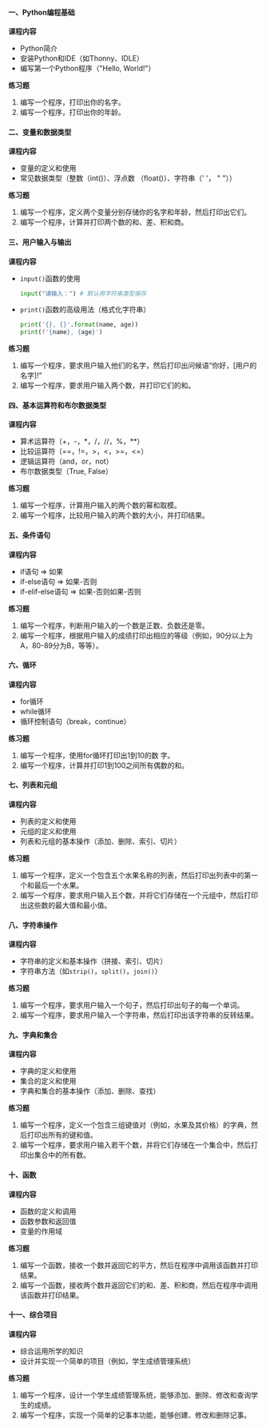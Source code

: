 #### 一、Python编程基础

**课程内容**
- Python简介
- 安装Python和IDE（如Thonny、IDLE）
- 编写第一个Python程序（"Hello, World!"）

**练习题**

1. 编写一个程序，打印出你的名字。
2. 编写一个程序，打印出你的年龄。

#### 二、变量和数据类型

**课程内容**

- 变量的定义和使用
- 常见数据类型（整数（int()）、浮点数 （float()）、字符串（' '， " "））

**练习题**
1. 编写一个程序，定义两个变量分别存储你的名字和年龄，然后打印出它们。
2. 编写一个程序，计算并打印两个数的和、差、积和商。

#### 三、用户输入与输出

**课程内容**

- `input()`函数的使用

  ```python
  input("请输入：") # 默认用字符串类型保存
  ```

  

- `print()`函数的高级用法（格式化字符串）

  ```python
  print('{}, {}'.format(name, age))
  print(f'{name}, {age}')
  ```

  

**练习题**
1. 编写一个程序，要求用户输入他们的名字，然后打印出问候语“你好，[用户的名字]!”
2. 编写一个程序，要求用户输入两个数，并打印它们的和。

#### 四、基本运算符和布尔数据类型

**课程内容**
- 算术运算符（+，-，*，/，//，%，**）
- 比较运算符（==，!=，>，<，>=，<=）
- 逻辑运算符（and，or，not）
- 布尔数据类型（True, False）

**练习题**
1. 编写一个程序，计算用户输入的两个数的幂和取模。
2. 编写一个程序，比较用户输入的两个数的大小，并打印结果。

#### 五、条件语句

**课程内容**

- if语句 => 如果
- if-else语句 => 如果-否则
- if-elif-else语句 => 如果-否则如果-否则

**练习题**
1. 编写一个程序，判断用户输入的一个数是正数、负数还是零。
2. 编写一个程序，根据用户输入的成绩打印出相应的等级（例如，90分以上为A，80-89分为B，等等）。

#### 六、循环

**课程内容**

- for循环
- while循环
- 循环控制语句（break，continue）

**练习题**
1. 编写一个程序，使用for循环打印出1到10的数  字。
2. 编写一个程序，计算并打印1到100之间所有偶数的和。

#### 七、列表和元组

**课程内容**

- 列表的定义和使用
- 元组的定义和使用
- 列表和元组的基本操作（添加、删除、索引、切片）

**练习题**

1. 编写一个程序，定义一个包含五个水果名称的列表，然后打印出列表中的第一个和最后一个水果。
2. 编写一个程序，要求用户输入五个数，并将它们存储在一个元组中，然后打印出这些数的最大值和最小值。

#### 八、字符串操作

**课程内容**
- 字符串的定义和基本操作（拼接、索引、切片）
- 字符串方法（如`strip()`，`split()`，`join()`）

**练习题**
1. 编写一个程序，要求用户输入一个句子，然后打印出句子的每一个单词。
2. 编写一个程序，要求用户输入一个字符串，然后打印出该字符串的反转结果。

#### 九、字典和集合

**课程内容**
- 字典的定义和使用
- 集合的定义和使用
- 字典和集合的基本操作（添加、删除、查找）

**练习题**
1. 编写一个程序，定义一个包含三组键值对（例如，水果及其价格）的字典，然后打印出所有的键和值。
2. 编写一个程序，要求用户输入若干个数，并将它们存储在一个集合中，然后打印出集合中的所有数。

#### 十、函数

**课程内容**
- 函数的定义和调用
- 函数参数和返回值
- 变量的作用域

**练习题**
1. 编写一个函数，接收一个数并返回它的平方，然后在程序中调用该函数并打印结果。
2. 编写一个函数，接收两个数并返回它们的和、差、积和商，然后在程序中调用该函数并打印结果。

#### 十一、综合项目

**课程内容**
- 综合运用所学的知识
- 设计并实现一个简单的项目（例如，学生成绩管理系统）

**练习题**
1. 编写一个程序，设计一个学生成绩管理系统，能够添加、删除、修改和查询学生的成绩。
2. 编写一个程序，实现一个简单的记事本功能，能够创建、修改和删除记事。

